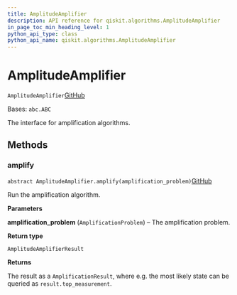 ```yaml
---
title: AmplitudeAmplifier
description: API reference for qiskit.algorithms.AmplitudeAmplifier
in_page_toc_min_heading_level: 1
python_api_type: class
python_api_name: qiskit.algorithms.AmplitudeAmplifier
---
```


# AmplitudeAmplifier

<span id="qiskit.algorithms.AmplitudeAmplifier" />

`AmplitudeAmplifier`[GitHub](https://github.com/qiskit/qiskit/tree/stable/0.20/qiskit/algorithms/amplitude_amplifiers/amplitude_amplifier.py "view source code")

Bases: `abc.ABC`

The interface for amplification algorithms.

## Methods

### amplify

<span id="qiskit.algorithms.AmplitudeAmplifier.amplify" />

`abstract AmplitudeAmplifier.amplify(amplification_problem)`[GitHub](https://github.com/qiskit/qiskit/tree/stable/0.20/qiskit/algorithms/amplitude_amplifiers/amplitude_amplifier.py "view source code")

Run the amplification algorithm.

**Parameters**

**amplification\_problem** (`AmplificationProblem`) – The amplification problem.

**Return type**

`AmplitudeAmplifierResult`

**Returns**

The result as a `AmplificationResult`, where e.g. the most likely state can be queried as `result.top_measurement`.

